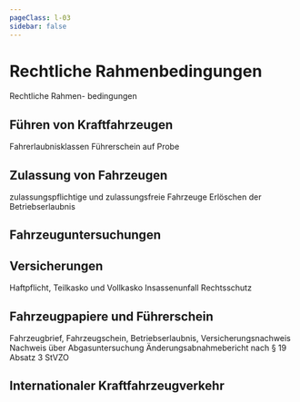 ```yaml
---
pageClass: l-03
sidebar: false
---
```


# Rechtliche Rahmenbedingungen

<auswahl>

<item itemSize="i-l" class="l3 slabT">	

<div class="l3w">
      	<span class="l3a">Rechtliche</span>
      	<span class="l3b">Rahmen-</span>
      	<span class="l3c">bedingungen</span>
</div>

</item>

<item itemSize="i-m">

## Führen von Kraftfahrzeugen

Fahrerlaubnisklassen
Führerschein auf Probe

</item>

<item itemSize="i-m">

## Zulassung von Fahrzeugen

zulassungspflichtige und zulassungsfreie Fahrzeuge
Erlöschen der Betriebserlaubnis

</item>

<item itemSize="i-l">

## Fahrzeuguntersuchungen

</item>


<item itemSize="i-l">

## Versicherungen

Haftpflicht, Teilkasko und Vollkasko
Insassenunfall
Rechtsschutz

</item>


<item itemSize="i-xl">

## Fahrzeugpapiere und Führerschein

Fahrzeugbrief, Fahrzeugschein, Betriebserlaubnis, Versicherungsnachweis
Nachweis über Abgasuntersuchung
Änderungsabnahmebericht nach § 19 Absatz 3 StVZO

</item>

<item itemSize="i-m">

## Internationaler Kraftfahrzeugverkehr

</item>

</auswahl>